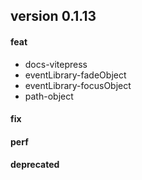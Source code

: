 ## version 0.1.13

#### feat

- docs-vitepress
- eventLibrary-fadeObject
- eventLibrary-focusObject
- path-object

#### fix

#### perf

#### deprecated
